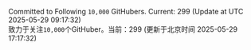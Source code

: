 Committed to Following `10,000` GitHubers. Current: <!-- FOLLOWING_COUNT -->299<!-- FOLLOWING_COUNT --> (Update at UTC <!-- LAST_UPDATED -->2025-05-29 09:17:32<!-- LAST_UPDATED -->)<br>
致力于关注`10,000`个GitHuber。当前：<!-- FOLLOWING_COUNT -->299<!-- FOLLOWING_COUNT --> (更新于北京时间 <!-- LAST_UPDATED_CST -->2025-05-29 17:17:32<!-- LAST_UPDATED_CST -->)
